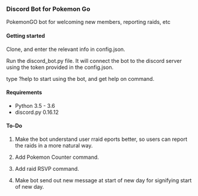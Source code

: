 ### Discord Bot for Pokemon Go

PokemonGO bot for welcoming new members, reporting raids, etc

#### Getting started 

Clone, and enter the relevant info in config.json.

Run the discord_bot.py file. It will connect the bot to the discord server using the token provided in the config.json.

type ?help to start using the bot, and get help on command.

#### Requirements 

- Python 3.5 - 3.6
- discord.py 0.16.12

#### To-Do

1. Make the bot understand user rraid eports better, so users can report the raids in a more natural way.

2. Add Pokemon Counter command.

3. Add raid RSVP command.

4. Make bot send out new message at start of new day for signifying start of new day. 
